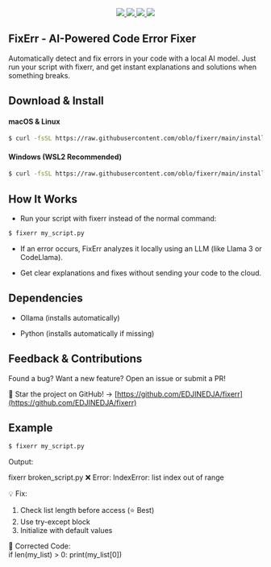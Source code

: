 <p align="center">
    <a href="https://github.com/EDJINEDJA//fixerr/blob/main/LICENSE" alt="Licence">
        <img src="https://img.shields.io/badge/license-MIT-yellow.svg" />
    </a>
    <a href="https://github.com/EDJINEDJA//fixerr/commits/main" alt="Commits">
        <img src="https://img.shields.io/github/last-commit/EDJINEDJA/fixerr/main" />
    </a>
    <a href="https://github.com/EDJINEDJA/fixerr" alt="Activity">
        <img src="https://img.shields.io/badge/contributions-welcome-orange.svg" />
    </a>
    <a href="http://matthaythornthwaite.pythonanywhere.com/" alt="Web Status">
        <img src="https://img.shields.io/website?down_color=red&down_message=down&up_color=success&up_message=up&url=http%3A%2F%2Fmatthaythornthwaite.pythonanywhere.com%2F" />
    </a>
</p>


## FixErr - AI-Powered Code Error Fixer

Automatically detect and fix errors in your code with a local AI model. Just run your script with fixerr, and get instant explanations and solutions when something breaks.

## Download & Install

#### macOS & Linux

```bash
$ curl -fsSL https://raw.githubusercontent.com/oblo/fixerr/main/install.sh | sh
```
#### Windows (WSL2 Recommended)

```bash
$ curl -fsSL https://raw.githubusercontent.com/oblo/fixerr/main/install.sh | sh
```

## How It Works

- Run your script with fixerr instead of the normal command:

```bash
$ fixerr my_script.py
```

- If an error occurs, FixErr analyzes it locally using an LLM (like Llama 3 or CodeLlama).

- Get clear explanations and fixes without sending your code to the cloud.

## Dependencies

- Ollama (installs automatically)

- Python (installs automatically if missing)

## Feedback & Contributions

Found a bug? Want a new feature? Open an issue or submit a PR!

🌟 Star the project on GitHub! → [https://github.com/EDJINEDJA/fixerr](https://github.com/EDJINEDJA/fixerr)

## Example

```bash
$ fixerr my_script.py
```
Output:

fixerr broken_script.py
❌ Error: IndexError: list index out of range  

💡 Fix:  
1. Check list length before access (⭐ Best)  
2. Use try-except block  
3. Initialize with default values  

🔧 Corrected Code:  
if len(my_list) > 0:
    print(my_list[0])